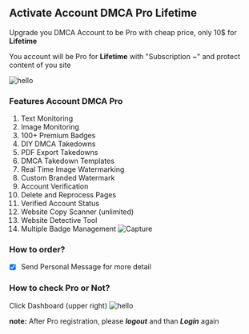 ## Activate Account DMCA Pro Lifetime 

Upgrade you DMCA Account to be Pro with cheap price, only 10$ for __Lifetime__

You account will be Pro for __Lifetime__ with "Subscription ~" and protect content of you site

![hello](https://rawcdn.githack.com/TrashGirl/-giveaway-/907632c28b0214d4e4151a7f9db6c959a0f989fe/Capture2.JPG)


### Features Account DMCA Pro
1. Text Monitoring
2. Image Monitoring
3. 100+ Premium Badges
4. DIY DMCA Takedowns
5. PDF Export Takedowns
6. DMCA Takedown Templates
7. Real Time Image Watermarking
8. Custom Branded Watermark
9. Account Verification
10. Delete and Reprocess Pages
11. Verified Account Status
12. Website Copy Scanner (unlimited)
13. Website Detective Tool
14. Multiple Badge Management
![Capture](https://rawcdn.githack.com/TrashGirl/-giveaway-/907632c28b0214d4e4151a7f9db6c959a0f989fe/picture.png)



### How to order?
- [x] Send Personal Message for more detail


### How to check Pro or Not?
Click Dashboard (upper right) ![hello](https://rawcdn.githack.com/TrashGirl/-giveaway-/8d20bf9a8fba27b4a2c97b379b2f30f54a415d1d/pro-dash.PNG)


__note:__ After Pro registration, please __*logout*__ and than __*Login*__ again
